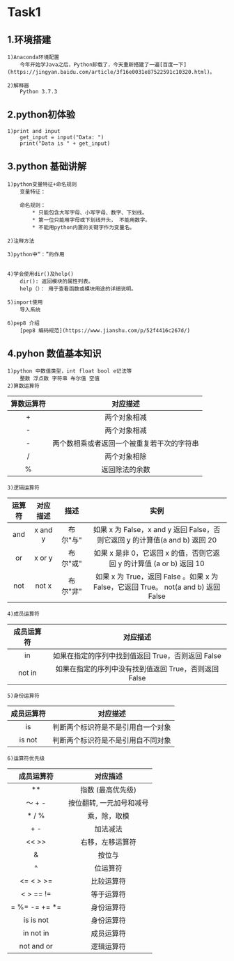 # Task1


## 1.环境搭建
    1)Anaconda环境配置
        今年开始学Java之后，Python卸载了，今天重新搭建了一遍[百度一下](https://jingyan.baidu.com/article/3f16e0031e87522591c10320.html)。
        
    2)解释器
        Python 3.7.3
        
## 2.python初体验
    1)print and input
        get_input = input("Data: ")
        print("Data is " + get_input)
        
## 3.python 基础讲解
    1)python变量特征+命名规则
        变量特征：
            
        命名规则：
            * 只能包含大写字母、小写字母、数字、下划线。
            * 第一位只能用字母或下划线开头， 不能用数字。
            * 不能用python内置的关键字作为变量名。
        
    2)注释方法
        
    3)python中“：”的作用
        
        
    4)学会使用dir()及help()
        dir(): 返回模块的属性列表。
        help（）： 用于查看函数或模块用途的详细说明。
        
    5)import使用
        导入系统
        
    6)pep8 介绍
        [pep8 编码规范](https://www.jianshu.com/p/52f4416c267d/)
        
## 4.pyhon 数值基本知识
    1)python 中数值类型，int float bool e记法等
        整数 浮点数 字符串 布尔值 空值
    2)算数运算符
  |算数运算符|对应描述|
  |:------:|:------:|
  |+|两个对象相减|
  |-|两个对象相减|
  |-|两个数相乘或者返回一个被重复若干次的字符串|
  |/|两个对象相除|
  |%|返回除法的余数|
    3)逻辑运算符
  |运算符|对应描述|描述|	实例|
  |:------:|:------:|:------:|:------:|
  |and|	x and y|	布尔"与" | 如果 x 为 False，x and y 返回 False，否则它返回 y 的计算值(a and b) 返回 20|
  |or	|x or y|	布尔"或" |如果 x 是非 0，它返回 x 的值，否则它返回 y 的计算值 (a or b) 返回 10|
  |not	|not x	|布尔"非" | 如果 x 为 True，返回 False 。如果 x 为 False，它返回 True。	not(a and b) 返回 False |
    4)成员运算符
  |成员运算符|对应描述|
  |:------:|:------:|
  |in|如果在指定的序列中找到值返回 True，否则返回 False|
  |not in|如果在指定的序列中没有找到值返回 True，否则返回 False|
    5)身份运算符
  |成员运算符|对应描述|
  |:------:|:------:|
  |is|判断两个标识符是不是引用自一个对象|
  |is not|判断两个标识符是不是引用自不同对象|
    6)运算符优先级
  |成员运算符|对应描述|
  |:------:|:------:|
  |**|指数 (最高优先级)|
  |～ + -|按位翻转, 一元加号和减号|
  |* / % |	乘，除，取模|
  |+ - 	|加法减法|
  |<< >> |	右移，左移运算符|
  |& 	|按位与|
  |^ | 	位运算符|
  |<= < > >= 	|比较运算符|
  |< > == != 	|等于运算符|
  |= %= -= += *= 	|身份运算符|
  |is is not 	|身份运算符|
  |in not in 	|成员运算符|
  |not and or| 	逻辑运算符|

